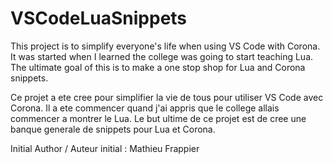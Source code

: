 # VSCodeLuaSnippets

This project is to simplify everyone's life when using VS Code with Corona.
It was started when I learned the college was going to start teaching Lua.
The ultimate goal of this is to make a one stop shop for Lua and Corona snippets.



Ce projet a ete cree pour simplifier la vie de tous pour utiliser VS Code avec Corona.
Il a ete commencer quand j'ai appris que le college allais commencer a montrer le Lua.
Le but ultime de ce projet est de cree une banque generale de snippets pour Lua et Corona.



Initial Author / Auteur initial : Mathieu Frappier